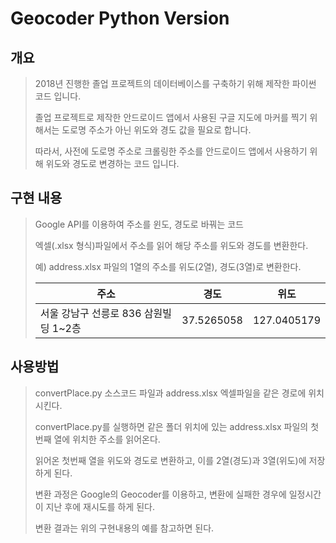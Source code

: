 # Geocoder Python Version

## 개요
> 2018년 진행한 졸업 프로젝트의 데이터베이스를 구축하기 위해 제작한 파이썬 코드 입니다.
>
> 졸업 프로젝트로 제작한 안드로이드 앱에서 사용된 구글 지도에 마커를 찍기 위해서는 도로명 주소가 아닌 위도와 경도 값을 필요로 합니다.
>
> 따라서, 사전에 도로명 주소로 크롤링한 주소를 안드로이드 앱에서 사용하기 위해 위도와 경도로 변경하는 코드 입니다.


## 구현 내용
> Google API를 이용하여 주소를 윈도, 경도로 바꿔는 코드
>
> 엑셀(.xlsx 형식)파일에서 주소를 읽어 해당 주소를 위도와 경도를 변환한다.
>
> 예) address.xlsx 파일의 1열의 주소를 위도(2열), 경도(3열)로 변환한다.
>
> 주소 | 경도 | 위도
> --------- | --------- | --------
> 서울 강남구 선릉로 836 삼원빌딩 1~2층 | 37.5265058 | 127.0405179

## 사용방법
> convertPlace.py 소스코드 파일과 address.xlsx 엑셀파일을 같은 경로에 위치시킨다.
>
> convertPlace.py를 실행하면 같은 폴더 위치에 있는 address.xlsx 파일의 첫번째 열에 위치한 주소를 읽어온다.
>
> 읽어온 첫번째 열을 위도와 경도로 변환하고, 이를 2열(경도)과 3열(위도)에 저장하게 된다.
>
> 변환 과정은 Google의 Geocoder를 이용하고, 변환에 실패한 경우에 일정시간이 지난 후에 재시도를 하게 된다.
>
> 변환 결과는 위의 구현내용의 예를 참고하면 된다.
>

